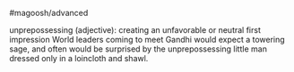 #magoosh/advanced

unprepossessing (adjective): creating an unfavorable or neutral first impression 
World leaders coming to meet Gandhi would expect a towering sage, and often would be surprised by 
the unprepossessing little man dressed only in a loincloth and shawl. 
